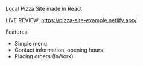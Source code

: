 
Local Pizza Site made in React

LIVE REVIEW: https://pizza-site-example.netlify.app/

Features:
* Simple menu
* Contact information, opening hours
* Placing orders (InWork)
